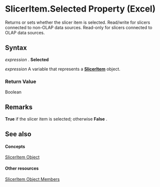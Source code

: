 
# SlicerItem.Selected Property (Excel)

Returns or sets whether the slicer item is selected. Read/write for slicers connected to non-OLAP data sources. Read-only for slicers connected to OLAP data sources.


## Syntax

 _expression_ . **Selected**

 _expression_ A variable that represents a **[SlicerItem](cb93cd82-fc3a-f6b7-ae64-db6312db649d.md)** object.


### Return Value

Boolean


## Remarks

 **True** if the slicer item is selected; otherwise **False** .


## See also


#### Concepts


[SlicerItem Object](cb93cd82-fc3a-f6b7-ae64-db6312db649d.md)
#### Other resources


[SlicerItem Object Members](d42e8409-41e9-f632-3b46-fc40160eb66f.md)
